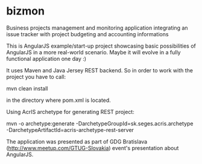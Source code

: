 bizmon
======

Business projects management and monitoring application integrating an issue tracker with project budgeting and accounting informations

This is AngularJS example/start-up project showcasing basic possibilities of AngularJS in a more real-world scenario. Maybe it will evolve in a fully functional application one day :)

It uses Maven and Java Jersey REST backend. So in order to work with the project you have to call:

mvn clean install

in the directory where pom.xml is located.



Using AcrIS archetype for generating REST project:

mvn -o archetype:generate -DarchetypeGroupId=sk.seges.acris.archetype -DarchetypeArtifactId=acris-archetype-rest-server

The application was presented as part of GDG Bratislava (http://www.meetup.com/GTUG-Slovakia) event's presentation about AngularJS.
